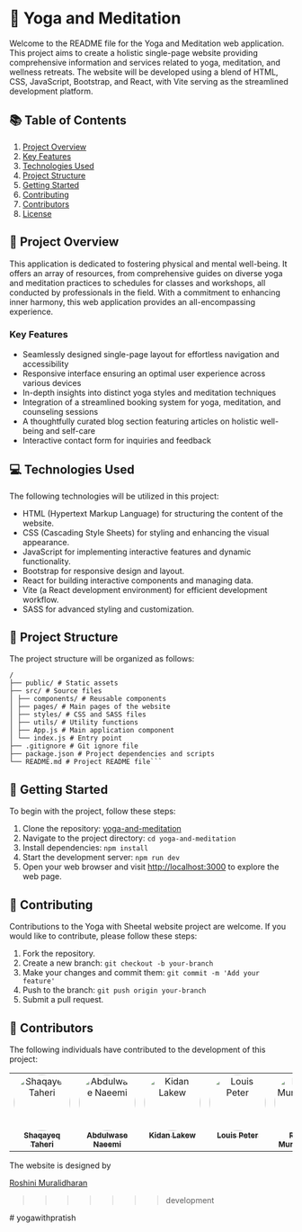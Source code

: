 # 🧘 Yoga and Meditation

Welcome to the README file for the Yoga and Meditation web application. This project aims to create a holistic single-page website providing comprehensive information and services related to yoga, meditation, and wellness retreats. The website will be developed using a blend of HTML, CSS, JavaScript, Bootstrap, and React, with Vite serving as the streamlined development platform.

## 📚 Table of Contents

1. [Project Overview](#project-overview)
2. [Key Features](#key-features)
3. [Technologies Used](#technologies-used)
4. [Project Structure](#project-structure)
5. [Getting Started](#getting-started)
6. [Contributing](#contributing)
7. [Contributors](#contributors)
8. [License](#license)

## 🌟 Project Overview

This application is dedicated to fostering physical and mental well-being. It offers an array of resources, from comprehensive guides on diverse yoga and meditation practices to schedules for classes and workshops, all conducted by professionals in the field. With a commitment to enhancing inner harmony, this web application provides an all-encompassing experience.

### Key Features

- Seamlessly designed single-page layout for effortless navigation and accessibility
- Responsive interface ensuring an optimal user experience across various devices
- In-depth insights into distinct yoga styles and meditation techniques
- Integration of a streamlined booking system for yoga, meditation, and counseling sessions
- A thoughtfully curated blog section featuring articles on holistic well-being and self-care
- Interactive contact form for inquiries and feedback

## 💻 Technologies Used

The following technologies will be utilized in this project:

- HTML (Hypertext Markup Language) for structuring the content of the website.
- CSS (Cascading Style Sheets) for styling and enhancing the visual appearance.
- JavaScript for implementing interactive features and dynamic functionality.
- Bootstrap for responsive design and layout.
- React for building interactive components and managing data.
- Vite (a React development environment) for efficient development workflow.
- SASS for advanced styling and customization.

## 🏰 Project Structure

The project structure will be organized as follows:

````
/
├── public/ # Static assets
├── src/ # Source files
│ ├── components/ # Reusable components
│ ├── pages/ # Main pages of the website
│ ├── styles/ # CSS and SASS files
│ ├── utils/ # Utility functions
│ ├── App.js # Main application component
│ └── index.js # Entry point
├── .gitignore # Git ignore file
├── package.json # Project dependencies and scripts
└── README.md # Project README file```

````

## 🚀 Getting Started

To begin with the project, follow these steps:

1. Clone the repository: [yoga-and-meditation](https://github.com/yoga-and-meditation/yoga-and-meditation)
2. Navigate to the project directory: `cd yoga-and-meditation`
3. Install dependencies: `npm install`
4. Start the development server: `npm run dev`
5. Open your web browser and visit [http://localhost:3000](http://localhost:3000) to explore the web page.

## 🤝 Contributing

Contributions to the Yoga with Sheetal website project are welcome. If you would like to contribute, please follow these steps:

1. Fork the repository.
2. Create a new branch: `git checkout -b your-branch`
3. Make your changes and commit them: `git commit -m 'Add your feature'`
4. Push to the branch: `git push origin your-branch`
5. Submit a pull request.

## 🙌 Contributors

The following individuals have contributed to the development of this project:

<table>
  <tbody>
    <tr>
      <td align="center" valign="top" width="14.28%">
        <a href="https://github.com/Shaqayeq-taheri">
          <img src="https://avatars.githubusercontent.com/u/120387460?v=4" width="100px;" alt="Shaqayeq Taheri" style="border-radius: 50%;">
          <br />
          <sub><b>Shaqayeq Taheri</b></sub>
        </a>
      </td>
      <td align="center" valign="top" width="14.28%">
        <a href="https://github.com/Naeemi7">
          <img src="https://avatars.githubusercontent.com/u/120386826?u=bde7bfb40f3f0b9c80385fd78a5ae6b28bba6ab5&v=4" width="100px;" alt="Abdulwase Naeemi" style="border-radius: 50%;">
          <br />
          <sub><b>Abdulwase Naeemi</b></sub>
        </a>
      </td>
      <td align="center" valign="top" width="14.28%">
        <a href="https://github.com/Kidan-Tekelearegy">
          <img src="https://avatars.githubusercontent.com/u/120387984?v=4" width="100px;" alt="Kidan Lakew" style="border-radius: 50%;">
          <br />
          <sub><b>Kidan Lakew</b></sub>
        </a>
      </td>
      <td align="center" valign="top" width="14.28%">
        <a href="https://github.com/louisclarencepeter">
          <img src="https://avatars.githubusercontent.com/u/109584572?v=4" width="100px;" alt="Louis Peter" style="border-radius: 50%;">
          <br />
          <sub><b>Louis Peter</b></sub>
        </a>
      </td>
      <td align="center" valign="top" width="14.28%">
        <a href="https://github.com/roshinimurali">
          <img src="https://avatars.githubusercontent.com/u/80250538?v=4" width="100px;" alt="Roshini Muralidharan" style="border-radius: 50%;">
          <br />
          <sub><b>Roshini Muralidharan</b></sub>
        </a>
      </td>
    </tr>
  </tbody>
</table>

The website is designed by

<a href="https://github.com/roshinimurali">Roshini Muralidharan</a>

> > > > > > > development
<!--
## 📜 License

The Yoga, Meditation, and Counseling website project is licensed under the [MIT License](https://opensource.org/licenses/MIT).
--!>#   y o g a w i t h p r a t i s h  
 